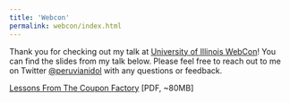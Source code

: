 ```yaml
---
title: 'Webcon'
permalink: webcon/index.html
---
```


Thank you for checking out my talk at [University of Illinois WebCon](http://webcon.illinois.edu/)! You can find the slides from my talk below. Please feel free to reach out to me on Twitter [@peruvianidol](https://twitter.com/peruvianidol) with any questions or feedback.

[Lessons From The Coupon Factory](/slides/lessons-from-the-coupon-factory.pdf) \[PDF, ~80MB\]